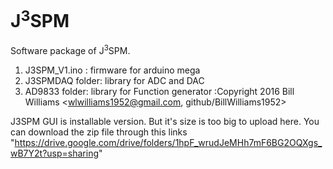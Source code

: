 # J<sup>3</sup>SPM
Software package of J<sup>3</sup>SPM.

1. J3SPM_V1.ino : firmware for arduino mega
2. J3SPMDAQ folder: library for ADC and DAC
3. AD9833 folder: library for Function generator :Copyright 2016 Bill Williams <wlwilliams1952@gmail.com, github/BillWilliams1952>


J3SPM GUI is installable version. But it's size is too big to upload here.
You can download the zip file through this links "https://drive.google.com/drive/folders/1hpF_wrudJeMHh7mF6BG2OQXgs_wB7Y2t?usp=sharing"
